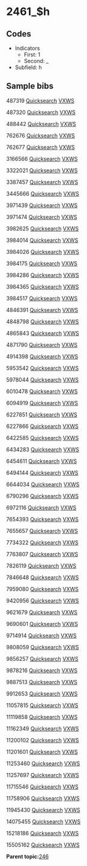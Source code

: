 # 2461\_$h

## Codes

-   Indicators
    -   First: 1
    -   Second: \_
-   Subfield: h

## Sample bibs

487319 [Quicksearch](https://search.library.yale.edu/catalog/487319) [VXWS](http://prodorbis.library.yale.edu:7014/vxws/GetHoldingsService?bibId=487319)

487320 [Quicksearch](https://search.library.yale.edu/catalog/487320) [VXWS](http://prodorbis.library.yale.edu:7014/vxws/GetHoldingsService?bibId=487320)

488442 [Quicksearch](https://search.library.yale.edu/catalog/488442) [VXWS](http://prodorbis.library.yale.edu:7014/vxws/GetHoldingsService?bibId=488442)

762676 [Quicksearch](https://search.library.yale.edu/catalog/762676) [VXWS](http://prodorbis.library.yale.edu:7014/vxws/GetHoldingsService?bibId=762676)

762677 [Quicksearch](https://search.library.yale.edu/catalog/762677) [VXWS](http://prodorbis.library.yale.edu:7014/vxws/GetHoldingsService?bibId=762677)

3166566 [Quicksearch](https://search.library.yale.edu/catalog/3166566) [VXWS](http://prodorbis.library.yale.edu:7014/vxws/GetHoldingsService?bibId=3166566)

3322021 [Quicksearch](https://search.library.yale.edu/catalog/3322021) [VXWS](http://prodorbis.library.yale.edu:7014/vxws/GetHoldingsService?bibId=3322021)

3387457 [Quicksearch](https://search.library.yale.edu/catalog/3387457) [VXWS](http://prodorbis.library.yale.edu:7014/vxws/GetHoldingsService?bibId=3387457)

3445666 [Quicksearch](https://search.library.yale.edu/catalog/3445666) [VXWS](http://prodorbis.library.yale.edu:7014/vxws/GetHoldingsService?bibId=3445666)

3971439 [Quicksearch](https://search.library.yale.edu/catalog/3971439) [VXWS](http://prodorbis.library.yale.edu:7014/vxws/GetHoldingsService?bibId=3971439)

3971474 [Quicksearch](https://search.library.yale.edu/catalog/3971474) [VXWS](http://prodorbis.library.yale.edu:7014/vxws/GetHoldingsService?bibId=3971474)

3982625 [Quicksearch](https://search.library.yale.edu/catalog/3982625) [VXWS](http://prodorbis.library.yale.edu:7014/vxws/GetHoldingsService?bibId=3982625)

3984014 [Quicksearch](https://search.library.yale.edu/catalog/3984014) [VXWS](http://prodorbis.library.yale.edu:7014/vxws/GetHoldingsService?bibId=3984014)

3984026 [Quicksearch](https://search.library.yale.edu/catalog/3984026) [VXWS](http://prodorbis.library.yale.edu:7014/vxws/GetHoldingsService?bibId=3984026)

3984175 [Quicksearch](https://search.library.yale.edu/catalog/3984175) [VXWS](http://prodorbis.library.yale.edu:7014/vxws/GetHoldingsService?bibId=3984175)

3984286 [Quicksearch](https://search.library.yale.edu/catalog/3984286) [VXWS](http://prodorbis.library.yale.edu:7014/vxws/GetHoldingsService?bibId=3984286)

3984365 [Quicksearch](https://search.library.yale.edu/catalog/3984365) [VXWS](http://prodorbis.library.yale.edu:7014/vxws/GetHoldingsService?bibId=3984365)

3984517 [Quicksearch](https://search.library.yale.edu/catalog/3984517) [VXWS](http://prodorbis.library.yale.edu:7014/vxws/GetHoldingsService?bibId=3984517)

4846391 [Quicksearch](https://search.library.yale.edu/catalog/4846391) [VXWS](http://prodorbis.library.yale.edu:7014/vxws/GetHoldingsService?bibId=4846391)

4848798 [Quicksearch](https://search.library.yale.edu/catalog/4848798) [VXWS](http://prodorbis.library.yale.edu:7014/vxws/GetHoldingsService?bibId=4848798)

4865843 [Quicksearch](https://search.library.yale.edu/catalog/4865843) [VXWS](http://prodorbis.library.yale.edu:7014/vxws/GetHoldingsService?bibId=4865843)

4871790 [Quicksearch](https://search.library.yale.edu/catalog/4871790) [VXWS](http://prodorbis.library.yale.edu:7014/vxws/GetHoldingsService?bibId=4871790)

4914398 [Quicksearch](https://search.library.yale.edu/catalog/4914398) [VXWS](http://prodorbis.library.yale.edu:7014/vxws/GetHoldingsService?bibId=4914398)

5953542 [Quicksearch](https://search.library.yale.edu/catalog/5953542) [VXWS](http://prodorbis.library.yale.edu:7014/vxws/GetHoldingsService?bibId=5953542)

5978044 [Quicksearch](https://search.library.yale.edu/catalog/5978044) [VXWS](http://prodorbis.library.yale.edu:7014/vxws/GetHoldingsService?bibId=5978044)

6010478 [Quicksearch](https://search.library.yale.edu/catalog/6010478) [VXWS](http://prodorbis.library.yale.edu:7014/vxws/GetHoldingsService?bibId=6010478)

6094919 [Quicksearch](https://search.library.yale.edu/catalog/6094919) [VXWS](http://prodorbis.library.yale.edu:7014/vxws/GetHoldingsService?bibId=6094919)

6227851 [Quicksearch](https://search.library.yale.edu/catalog/6227851) [VXWS](http://prodorbis.library.yale.edu:7014/vxws/GetHoldingsService?bibId=6227851)

6227866 [Quicksearch](https://search.library.yale.edu/catalog/6227866) [VXWS](http://prodorbis.library.yale.edu:7014/vxws/GetHoldingsService?bibId=6227866)

6422585 [Quicksearch](https://search.library.yale.edu/catalog/6422585) [VXWS](http://prodorbis.library.yale.edu:7014/vxws/GetHoldingsService?bibId=6422585)

6434283 [Quicksearch](https://search.library.yale.edu/catalog/6434283) [VXWS](http://prodorbis.library.yale.edu:7014/vxws/GetHoldingsService?bibId=6434283)

6454611 [Quicksearch](https://search.library.yale.edu/catalog/6454611) [VXWS](http://prodorbis.library.yale.edu:7014/vxws/GetHoldingsService?bibId=6454611)

6494144 [Quicksearch](https://search.library.yale.edu/catalog/6494144) [VXWS](http://prodorbis.library.yale.edu:7014/vxws/GetHoldingsService?bibId=6494144)

6644034 [Quicksearch](https://search.library.yale.edu/catalog/6644034) [VXWS](http://prodorbis.library.yale.edu:7014/vxws/GetHoldingsService?bibId=6644034)

6790296 [Quicksearch](https://search.library.yale.edu/catalog/6790296) [VXWS](http://prodorbis.library.yale.edu:7014/vxws/GetHoldingsService?bibId=6790296)

6972116 [Quicksearch](https://search.library.yale.edu/catalog/6972116) [VXWS](http://prodorbis.library.yale.edu:7014/vxws/GetHoldingsService?bibId=6972116)

7654393 [Quicksearch](https://search.library.yale.edu/catalog/7654393) [VXWS](http://prodorbis.library.yale.edu:7014/vxws/GetHoldingsService?bibId=7654393)

7655657 [Quicksearch](https://search.library.yale.edu/catalog/7655657) [VXWS](http://prodorbis.library.yale.edu:7014/vxws/GetHoldingsService?bibId=7655657)

7734322 [Quicksearch](https://search.library.yale.edu/catalog/7734322) [VXWS](http://prodorbis.library.yale.edu:7014/vxws/GetHoldingsService?bibId=7734322)

7763807 [Quicksearch](https://search.library.yale.edu/catalog/7763807) [VXWS](http://prodorbis.library.yale.edu:7014/vxws/GetHoldingsService?bibId=7763807)

7826119 [Quicksearch](https://search.library.yale.edu/catalog/7826119) [VXWS](http://prodorbis.library.yale.edu:7014/vxws/GetHoldingsService?bibId=7826119)

7846648 [Quicksearch](https://search.library.yale.edu/catalog/7846648) [VXWS](http://prodorbis.library.yale.edu:7014/vxws/GetHoldingsService?bibId=7846648)

7959080 [Quicksearch](https://search.library.yale.edu/catalog/7959080) [VXWS](http://prodorbis.library.yale.edu:7014/vxws/GetHoldingsService?bibId=7959080)

9420956 [Quicksearch](https://search.library.yale.edu/catalog/9420956) [VXWS](http://prodorbis.library.yale.edu:7014/vxws/GetHoldingsService?bibId=9420956)

9621679 [Quicksearch](https://search.library.yale.edu/catalog/9621679) [VXWS](http://prodorbis.library.yale.edu:7014/vxws/GetHoldingsService?bibId=9621679)

9690601 [Quicksearch](https://search.library.yale.edu/catalog/9690601) [VXWS](http://prodorbis.library.yale.edu:7014/vxws/GetHoldingsService?bibId=9690601)

9714914 [Quicksearch](https://search.library.yale.edu/catalog/9714914) [VXWS](http://prodorbis.library.yale.edu:7014/vxws/GetHoldingsService?bibId=9714914)

9808059 [Quicksearch](https://search.library.yale.edu/catalog/9808059) [VXWS](http://prodorbis.library.yale.edu:7014/vxws/GetHoldingsService?bibId=9808059)

9856257 [Quicksearch](https://search.library.yale.edu/catalog/9856257) [VXWS](http://prodorbis.library.yale.edu:7014/vxws/GetHoldingsService?bibId=9856257)

9878216 [Quicksearch](https://search.library.yale.edu/catalog/9878216) [VXWS](http://prodorbis.library.yale.edu:7014/vxws/GetHoldingsService?bibId=9878216)

9887513 [Quicksearch](https://search.library.yale.edu/catalog/9887513) [VXWS](http://prodorbis.library.yale.edu:7014/vxws/GetHoldingsService?bibId=9887513)

9912653 [Quicksearch](https://search.library.yale.edu/catalog/9912653) [VXWS](http://prodorbis.library.yale.edu:7014/vxws/GetHoldingsService?bibId=9912653)

11057815 [Quicksearch](https://search.library.yale.edu/catalog/11057815) [VXWS](http://prodorbis.library.yale.edu:7014/vxws/GetHoldingsService?bibId=11057815)

11119858 [Quicksearch](https://search.library.yale.edu/catalog/11119858) [VXWS](http://prodorbis.library.yale.edu:7014/vxws/GetHoldingsService?bibId=11119858)

11162349 [Quicksearch](https://search.library.yale.edu/catalog/11162349) [VXWS](http://prodorbis.library.yale.edu:7014/vxws/GetHoldingsService?bibId=11162349)

11200102 [Quicksearch](https://search.library.yale.edu/catalog/11200102) [VXWS](http://prodorbis.library.yale.edu:7014/vxws/GetHoldingsService?bibId=11200102)

11201601 [Quicksearch](https://search.library.yale.edu/catalog/11201601) [VXWS](http://prodorbis.library.yale.edu:7014/vxws/GetHoldingsService?bibId=11201601)

11253460 [Quicksearch](https://search.library.yale.edu/catalog/11253460) [VXWS](http://prodorbis.library.yale.edu:7014/vxws/GetHoldingsService?bibId=11253460)

11257697 [Quicksearch](https://search.library.yale.edu/catalog/11257697) [VXWS](http://prodorbis.library.yale.edu:7014/vxws/GetHoldingsService?bibId=11257697)

11715546 [Quicksearch](https://search.library.yale.edu/catalog/11715546) [VXWS](http://prodorbis.library.yale.edu:7014/vxws/GetHoldingsService?bibId=11715546)

11758906 [Quicksearch](https://search.library.yale.edu/catalog/11758906) [VXWS](http://prodorbis.library.yale.edu:7014/vxws/GetHoldingsService?bibId=11758906)

11945430 [Quicksearch](https://search.library.yale.edu/catalog/11945430) [VXWS](http://prodorbis.library.yale.edu:7014/vxws/GetHoldingsService?bibId=11945430)

14075455 [Quicksearch](https://search.library.yale.edu/catalog/14075455) [VXWS](http://prodorbis.library.yale.edu:7014/vxws/GetHoldingsService?bibId=14075455)

15218186 [Quicksearch](https://search.library.yale.edu/catalog/15218186) [VXWS](http://prodorbis.library.yale.edu:7014/vxws/GetHoldingsService?bibId=15218186)

15505162 [Quicksearch](https://search.library.yale.edu/catalog/15505162) [VXWS](http://prodorbis.library.yale.edu:7014/vxws/GetHoldingsService?bibId=15505162)

**Parent topic:**[246](../../tags/246/246.md)

